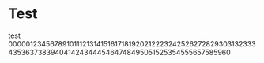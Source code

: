 # Test
test
00000123456789101112131415161718192021222324252627282930313233343536373839404142434445464748495051525354555657585960